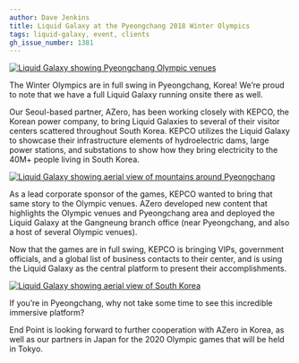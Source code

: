 ```yaml
---
author: Dave Jenkins
title: Liquid Galaxy at the Pyeongchang 2018 Winter Olympics
tags: liquid-galaxy, event, clients
gh_issue_number: 1381
---
```


<a href="/blog/2018/02/13/liquid-galaxy-pyeongchang-olympics/pyeongchang-lg-1.jpg"><img src="/blog/2018/02/13/liquid-galaxy-pyeongchang-olympics/pyeongchang-lg-1-small.jpg" alt="Liquid Galaxy showing Pyeongchang Olympic venues" /></a><br />

The Winter Olympics are in full swing in Pyeongchang, Korea! We’re proud to note that we have a full Liquid Galaxy running onsite there as well.

Our Seoul-based partner, AZero, has been working closely with KEPCO, the Korean power company, to bring Liquid Galaxies to several of their visitor centers scattered throughout South Korea. KEPCO utilizes the Liquid Galaxy to showcase their infrastructure elements of hydroelectric dams, large power stations, and substations to show how they bring electricity to the 40M+ people living in South Korea.

<a href="/blog/2018/02/13/liquid-galaxy-pyeongchang-olympics/pyeongchang-lg-2.jpg"><img src="/blog/2018/02/13/liquid-galaxy-pyeongchang-olympics/pyeongchang-lg-2-small.jpg" alt="Liquid Galaxy showing aerial view of mountains around Pyeongchang" /></a><br />

As a lead corporate sponsor of the games, KEPCO wanted to bring that same story to the Olympic venues. AZero developed new content that highlights the Olympic venues and Pyeongchang area and deployed the Liquid Galaxy at the Gangneung branch office (near Pyeongchang, and also a host of several Olympic venues).

Now that the games are in full swing, KEPCO is bringing VIPs, government officials, and a global list of business contacts to their center, and is using the Liquid Galaxy as the central platform to present their accomplishments.

<a href="/blog/2018/02/13/liquid-galaxy-pyeongchang-olympics/pyeongchang-lg-3.jpg"><img src="/blog/2018/02/13/liquid-galaxy-pyeongchang-olympics/pyeongchang-lg-3-small.jpg" alt="Liquid Galaxy showing aerial view of South Korea" /></a><br />

If you’re in Pyeongchang, why not take some time to see this incredible immersive platform?

End Point is looking forward to further cooperation with AZero in Korea, as well as our partners in Japan for the 2020 Olympic games that will be held in Tokyo.

